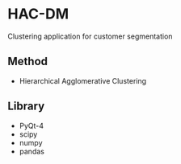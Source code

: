 # HAC-DM
Clustering application for customer segmentation

## Method
* Hierarchical Agglomerative Clustering 

## Library
* PyQt-4
* scipy
* numpy
* pandas
